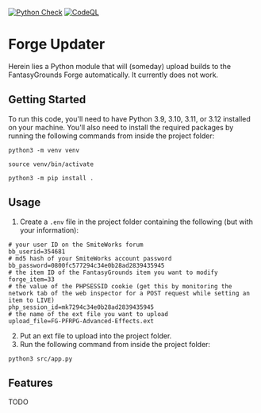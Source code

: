 [![Python Check](https://github.com/bmos/fg_forge_updater/actions/workflows/lint-python.yml/badge.svg)](https://github.com/bmos/fg_forge_updater/actions/workflows/lint-python.yml) [![CodeQL](https://github.com/bmos/fg_forge_updater/actions/workflows/github-code-scanning/codeql/badge.svg)](https://github.com/bmos/fg_forge_updater/actions/workflows/github-code-scanning/codeql)

# Forge Updater

Herein lies a Python module that will (someday) upload builds to the FantasyGrounds Forge automatically. It currently does not work.

## Getting Started

To run this code, you'll need to have Python 3.9, 3.10, 3.11, or 3.12 installed on your machine. You'll also need to
install the required packages by running the following commands from inside the project folder:

```shell
python3 -m venv venv
```

```shell
source venv/bin/activate
```

```shell
python3 -m pip install .
```

## Usage

1. Create a `.env` file in the project folder containing the following (but with your information):
```env
# your user ID on the SmiteWorks forum
bb_userid=354681
# md5 hash of your SmiteWorks account password
bb_password=0800fc577294c34e0b28ad2839435945
# the item ID of the FantasyGrounds item you want to modify
forge_item=33
# the value of the PHPSESSID cookie (get this by monitoring the network tab of the web inspector for a POST request while setting an item to LIVE)
php_session_id=mk7294c34e0b28ad2839435945
# the name of the ext file you want to upload
upload_file=FG-PFRPG-Advanced-Effects.ext
```
2. Put an ext file to upload into the project folder.
3. Run the following command from inside the project folder:
```shell
python3 src/app.py
```

## Features

TODO
